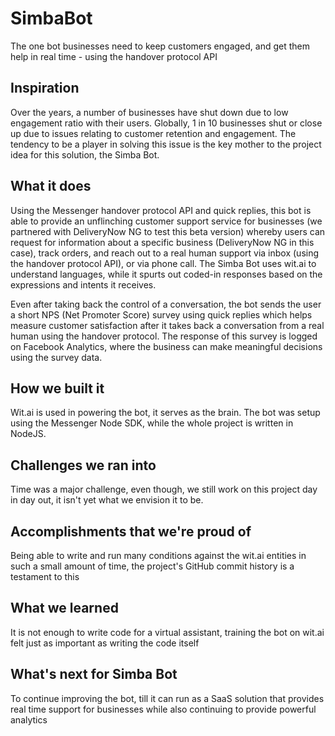 # SimbaBot
The one bot businesses need to keep customers engaged, and get them help in real time - using the handover protocol API

## Inspiration
Over the years, a number of businesses have shut down due to low engagement ratio with their users. Globally, 1 in 10 businesses shut or close up due to issues relating to customer retention and engagement. The tendency to be a player in solving this issue is the key mother to the project idea for this solution, the Simba Bot.

## What it does
Using the Messenger handover protocol API and quick replies, this bot is able to provide an unflinching customer support service for businesses (we partnered with DeliveryNow NG to test this beta version) whereby users can request for information about a specific business (DeliveryNow NG in this case), track orders, and reach out to a real human support via inbox (using the handover protocol API), or via phone call. The Simba Bot uses wit.ai to understand languages, while it spurts out coded-in responses based on the expressions and intents it receives.

Even after taking back the control of a conversation, the bot sends the user a short NPS (Net Promoter Score) survey using quick replies which helps measure customer satisfaction after it takes back a conversation from a real human using the handover protocol. The response of this survey is logged on Facebook Analytics, where the business can make meaningful decisions using the survey data.

## How we built it
Wit.ai is used in powering the bot, it serves as the brain. The bot was setup using the Messenger Node SDK, while the whole project is written in NodeJS.

## Challenges we ran into
Time was a major challenge, even though, we still work on this project day in day out, it isn't yet what we envision it to be.

## Accomplishments that we're proud of
Being able to write and run many conditions against the wit.ai entities in such a small amount of time, the project's GitHub commit history is a testament to this

## What we learned
It is not enough to write code for a virtual assistant, training the bot on wit.ai felt just as important as writing the code itself

## What's next for Simba Bot
To continue improving the bot, till it can run as a SaaS solution that provides real time support for businesses while also continuing to provide powerful analytics
